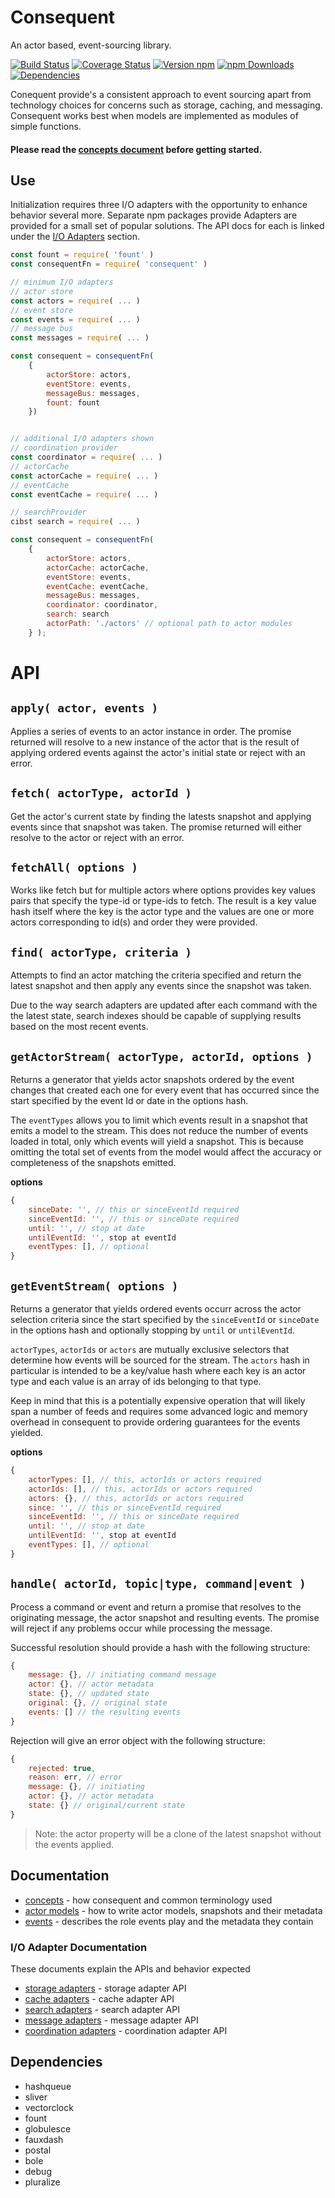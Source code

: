 # Consequent

An actor based, event-sourcing library.

[![Build Status][travis-image]][travis-url]
[![Coverage Status][coveralls-image]][coveralls-url]
[![Version npm][version-image]][version-url]
[![npm Downloads][downloads-image]][downloads-url]
[![Dependencies][dependencies-image]][dependencies-url]

Conequent provide's a consistent approach to event sourcing apart from technology choices for concerns such as storage, caching, and messaging. Consequent works best when models are implemented as modules of simple functions.

#### Please read the [concepts document](/docs/concepts.md) before getting started.

## Use

Initialization requires three I/O adapters with the opportunity to enhance behavior several more. Separate npm packages provide Adapters are provided for a small set of popular solutions. The API docs for each is linked under the [I/O Adapters](#io-adapters) section.

```javascript
const fount = require( 'fount' )
const consequentFn = require( 'consequent' )

// minimum I/O adapters
// actor store
const actors = require( ... )
// event store
const events = require( ... )
// message bus
const messages = require( ... )

const consequent = consequentFn(
	{
		actorStore: actors,
		eventStore: events,
		messageBus: messages,
		fount: fount
	})


// additional I/O adapters shown
// coordination provider
const coordinator = require( ... )
// actorCache
const actorCache = require( ... )
// eventCache
const eventCache = require( ... )

// searchProvider
cibst search = require( ... )

const consequent = consequentFn(
	{
		actorStore: actors,
		actorCache: actorCache,
		eventStore: events,
		eventCache: eventCache,
		messageBus: messages,
		coordinator: coordinator,
		search: search
		actorPath: './actors' // optional path to actor modules
	} );
```

# API

## `apply( actor, events )`

Applies a series of events to an actor instance in order. The promise returned will resolve to a new instance of the actor that is the result of applying ordered events against the actor's initial state or reject with an error.

## `fetch( actorType, actorId )`

Get the actor's current state by finding the latests snapshot and applying events since that snapshot was taken. The promise returned will either resolve to the actor or reject with an error.

## `fetchAll( options )`

Works like fetch but for multiple actors where options provides key values pairs that specify the type-id or type-ids to fetch. The result is a key value hash itself where the key is the actor type and the values are one or more actors corresponding to id(s) and order they were provided.

## `find( actorType, criteria )`

Attempts to find an actor matching the criteria specified and return the latest snapshot and then apply any events since the snapshot was taken.

Due to the way search adapters are updated after each command with the the latest state, search indexes should be capable of supplying results based on the most recent events.

## `getActorStream( actorType, actorId, options )`

Returns a generator that yields actor snapshots ordered by the event changes that created each one for every event that has occurred since the start specified by the event Id or date in the options hash.

The `eventTypes` allows you to limit which events result in a snapshot that emits a model to the stream. This does not reduce the number of events loaded in total, only which events will yield a snapshot. This is because omitting the total set of events from the model would affect the accuracy or completeness of the snapshots emitted.

__options__
```javascript
{
	sinceDate: '', // this or sinceEventId required
	sinceEventId: '', // this or sinceDate required
	until: '', // stop at date
	untilEventId: '', stop at eventId
	eventTypes: [], // optional
}
```

## `getEventStream( options )`

Returns a generator that yields ordered events occurr across the actor selection criteria since the start specified by the `sinceEventId` or `sinceDate` in the options hash and optionally stopping by `until` or `untilEventId`.

`actorTypes`, `actorIds` or `actors` are mutually exclusive selectors that determine how events will be sourced for the stream. The `actors` hash in particular is intended to be a key/value hash where each key is an actor type and each value is an array of ids belonging to that type.

Keep in mind that this is a potentially expensive operation that will likely span a number of feeds and requires some advanced logic and memory overhead in consequent to provide ordering guarantees for the events yielded.

__options__
```javascript
{
	actorTypes: [], // this, actorIds or actors required
	actorIds: [], // this, actorIds or actors required
	actors: {}, // this, actorIds or actors required
	since: '', // this or sinceEventId required
	sinceEventId: '', // this or sinceDate required
	until: '', // stop at date
	untilEventId: '', stop at eventId
	eventTypes: [], // optional
}
```

## `handle( actorId, topic|type, command|event )`

Process a command or event and return a promise that resolves to the originating message, the actor snapshot and resulting events. The promise will reject if any problems occur while processing the message.

Successful resolution should provide a hash with the following structure:
```javascript
{
	message: {}, // initiating command message
	actor: {}, // actor metadata
	state: {}, // updated state
	original: {}, // original state
	events: [] // the resulting events
}
```

Rejection will give an error object with the following structure:
```javascript
{
	rejected: true,
	reason: err, // error
	message: {}, // initiating
	actor: {}, // actor metadata
	state: {} // original/current state
}
```

> Note: the actor property will be a clone of the latest snapshot without the events applied.

## Documentation

 * [concepts](/docs/concepts.md) - how consequent and common terminology used
 * [actor models](/docs/actor-models.md) - how to write actor models, snapshots and their metadata
 * [events](/docs/events.md) - describes the role events play and the metadata they contain

### I/O Adapter Documentation

These documents explain the APIs and behavior expected

 * [storage adapters](/docs/storage-adapters.md) - storage adapter API
 * [cache adapters](/docs/cache-adapters.md) - cache adapter API
 * [search adapters](/docs/search-adapter.md) - search adapter API
 * [message adapters](/docs/message-adapter.md) - message adapter API
 * [coordination adapters](/docs/coordination-adapter.md) - coordination adapter API

## Dependencies

 * hashqueue
 * sliver
 * vectorclock
 * fount
 * globulesce
 * fauxdash
 * postal
 * bole
 * debug
 * pluralize

[travis-image]: https://travis-ci.org/arobson/consequent.svg?branch=master
[travis-url]: https://travis-ci.org/arobson/consequent
[coveralls-url]: https://coveralls.io/github/arobson/consequent?branch=master
[coveralls-image]: https://coveralls.io/repos/github/arobson/consequent/badge.svg?branch=master
[version-image]: https://img.shields.io/npm/v/consequent.svg?style=flat
[version-url]: https://www.npmjs.com/package/consequent
[downloads-image]: https://img.shields.io/npm/dm/consequent.svg?style=flat
[downloads-url]: https://www.npmjs.com/package/consequent
[dependencies-image]: https://img.shields.io/david/arobson/consequent.svg?style=flat
[dependencies-url]: https://david-dm.org/arobson/consequent
